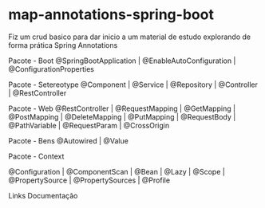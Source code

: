 # map-annotations-spring-boot

Fiz um crud basico para dar inicio a um material de estudo explorando de forma prática Spring Annotations


Pacote - Boot 
@SpringBootApplication | @EnableAutoConfiguration | @ConfigurationProperties

Pacote - Setereotype 
@Component  | @Service | @Repository | @Controller | @RestController

Pacote - Web
@RestController | @RequestMapping | @GetMapping | @PostMapping | @DeleteMapping | @PutMapping | @RequestBody | @PathVariable | @RequestParam | @CrossOrigin

Pacote - Bens
@Autowired | @Value

Pacote - Context 

@Configuration | @ComponentScan | @Bean | @Lazy | @Scope | @PropertySource | @PropertySources | @Profile 


Links Documentação




